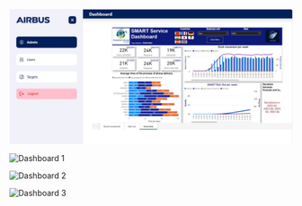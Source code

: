 ![Voici en image un projet académique que j'ai réalisé en groupe avec des intervenants d'Airbus](./dashboard%20airbus.jpeg)

![Dashboard 1](./dashboard1.jpeg)

![Dashboard 2](./dashboard2.jpeg)

![Dashboard 3](./dashboard3.jpeg)
